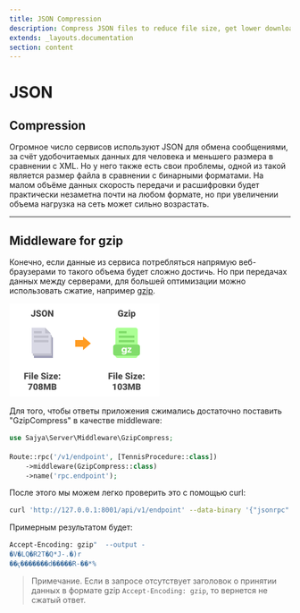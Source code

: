 ```yaml
---
title: JSON Compression
description: Compress JSON files to reduce file size, get lower download times and save website bandwidth.
extends: _layouts.documentation
section: content
---
```


# JSON

## Compression

Огромное число сервисов используют JSON для обмена сообщениями, за счёт удобочитаемых данных для человека и меньшего размера в сравнении с XML. Но у него также есть свои проблемы, одной из такой является размер файла в сравнении с бинарными форматами. На малом объёме данных скорость передачи и расшифровки будет практически незаметна почти на любом формате, но при увеличении объема нагрузка на сеть может сильно возрастать. 

----

## Middleware for gzip

Конечно, если данные из сервиса потребляться напрямую веб-браузерами то такого объема будет сложно достичь. Но при передачах данных между серверами, для большей оптимизации можно использовать сжатие, например [gzip](https://en.wikipedia.org/wiki/Gzip). 


![JSON Compress](/assets/img/compress.svg)


Для того, чтобы ответы приложения сжимались достаточно поставить "GzipCompress" в качестве middleware:

```php
use Sajya\Server\Middleware\GzipCompress;

Route::rpc('/v1/endpoint', [TennisProcedure::class])
    ->middleware(GzipCompress::class)
    ->name('rpc.endpoint');
```

После этого мы можем легко проверить это с помощью curl:

```bash
curl 'http://127.0.0.1:8001/api/v1/endpoint' --data-binary '{"jsonrpc":"2.0","method":"tennis@ping","id":1}' -H "Accept-Encoding: gzip" --output -
```

Примерным результатом будет:

```bash
Accept-Encoding: gzip"  --output -
�V�LQ�R2T�Q*J-.�)r
��ҁ�������d�����R-��*%      
```

> Примечание. Если в запросе отсутствует заголовок о принятии данных в формате gzip `Accept-Encoding: gzip`, то вернется не сжатый ответ.
